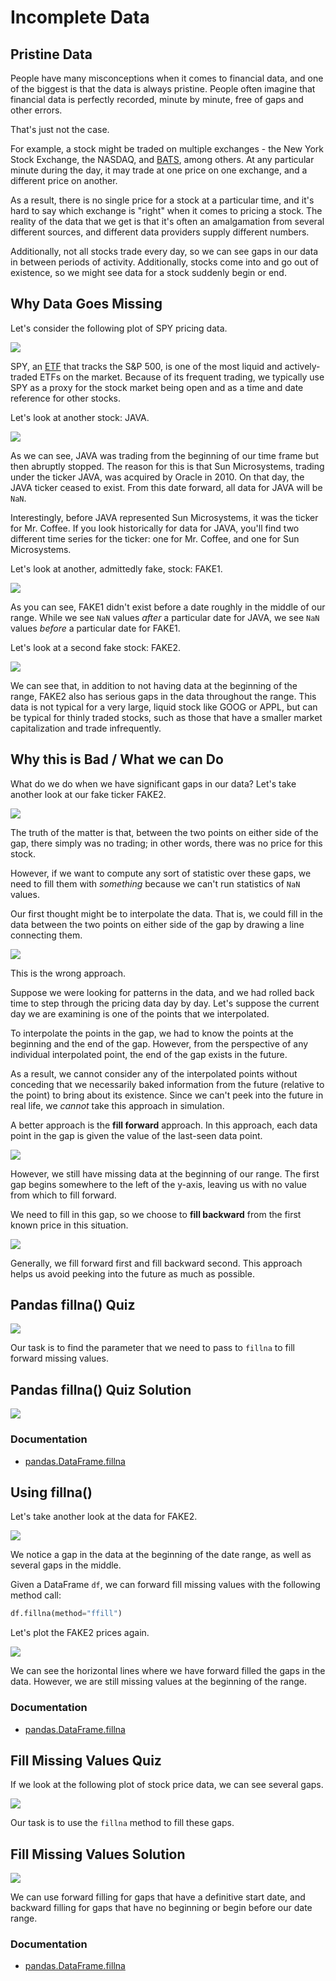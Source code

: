 # Incomplete Data

## Pristine Data

People have many misconceptions when it comes to financial data, and one of the biggest is that the data is always pristine. People often imagine that financial data is perfectly recorded, minute by minute, free of gaps and other errors.

That's just not the case.

For example, a stock might be traded on multiple exchanges - the New York Stock Exchange, the NASDAQ, and [BATS](/Users/mschlenker/src/omscs-notes/notes/machine-learning-trading/incomplete-data.md), among others. At any particular minute during the day, it may trade at one price on one exchange, and a different price on another.

As a result, there is no single price for a stock at a particular time, and it's hard to say which exchange is "right" when it comes to pricing a stock. The reality of the data that we get is that it's often an amalgamation from several different sources, and different data providers supply different numbers.

Additionally, not all stocks trade every day, so we can see gaps in our data in between periods of activity. Additionally, stocks come into and go out of existence, so we might see data for a stock suddenly begin or end.

## Why Data Goes Missing

Let's consider the following plot of SPY pricing data.

![](https://assets.omscs-notes.com/images/notes/machine-learning-trading/2020-01-13-16-05-39.png)

SPY, an [ETF](https://en.wikipedia.org/wiki/Exchange-traded_fund) that tracks the S&P 500, is one of the most liquid and actively-traded ETFs on the market. Because of its frequent trading, we typically use SPY as a proxy for the stock market being open and as a time and date reference for other stocks.

Let's look at another stock: JAVA.

![](https://assets.omscs-notes.com/images/notes/machine-learning-trading/2020-01-13-16-13-30.png)

As we can see, JAVA was trading from the beginning of our time frame but then abruptly stopped. The reason for this is that Sun Microsystems, trading under the ticker JAVA, was acquired by Oracle in 2010. On that day, the JAVA ticker ceased to exist. From this date forward, all data for JAVA will be `NaN`.

Interestingly, before JAVA represented Sun Microsystems, it was the ticker for Mr. Coffee. If you look historically for data for JAVA, you'll find two different time series for the ticker: one for Mr. Coffee, and one for Sun Microsystems.

Let's look at another, admittedly fake, stock: FAKE1.

![](https://assets.omscs-notes.com/images/notes/machine-learning-trading/2020-01-13-16-31-00.png)

As you can see, FAKE1 didn't exist before a date roughly in the middle of our range. While we see `NaN` values *after* a particular date for JAVA, we see `NaN` values *before* a particular date for FAKE1.

Let's look at a second fake stock: FAKE2.

![](https://assets.omscs-notes.com/images/notes/machine-learning-trading/2020-01-13-16-42-49.png)

We can see that, in addition to not having data at the beginning of the range, FAKE2 also has serious gaps in the data throughout the range. This data is not typical for a very large, liquid stock like GOOG or APPL, but can be typical for thinly traded stocks, such as those that have a smaller market capitalization and trade infrequently.

## Why this is Bad / What we can Do

What do we do when we have significant gaps in our data? Let's take another look at our fake ticker FAKE2.

![](https://assets.omscs-notes.com/images/notes/machine-learning-trading/2020-01-14-00-02-44.png)

The truth of the matter is that, between the two points on either side of the gap, there simply was no trading; in other words, there was no price for this stock.

However, if we want to compute any sort of statistic over these gaps, we need to fill them with *something* because we can't run statistics of `NaN` values.

Our first thought might be to interpolate the data. That is, we could fill in the data between the two points on either side of the gap by drawing a line connecting them.

![](https://assets.omscs-notes.com/images/notes/machine-learning-trading/2020-01-14-00-06-50.png)

This is the wrong approach.

Suppose we were looking for patterns in the data, and we had rolled back time to step through the pricing data day by day. Let's suppose the current day we are examining is one of the points that we interpolated.

To interpolate the points in the gap, we had to know the points at the beginning and the end of the gap. However, from the perspective of any individual interpolated point, the end of the gap exists in the future.

As a result, we cannot consider any of the interpolated points without conceding that we necessarily baked information from the future (relative to the point) to bring about its existence. Since we can't peek into the future in real life, we *cannot* take this approach in simulation.

A better approach is the **fill forward** approach. In this approach, each data point in the gap is given the value of the last-seen data point.

![](https://assets.omscs-notes.com/images/notes/machine-learning-trading/2020-01-14-00-10-00.png)

However, we still have missing data at the beginning of our range. The first gap begins somewhere to the left of the y-axis, leaving us with no value from which to fill forward.

We need to fill in this gap, so we choose to **fill backward** from the first known price in this situation.

![](https://assets.omscs-notes.com/images/notes/machine-learning-trading/2020-01-14-00-15-22.png)

Generally, we fill forward first and fill backward second. This approach helps us avoid peeking into the future as much as possible.

## Pandas fillna() Quiz

![](https://assets.omscs-notes.com/images/notes/machine-learning-trading/2020-01-14-00-38-50.png)

Our task is to find the parameter that we need to pass to `fillna` to fill forward missing values.

## Pandas fillna() Quiz Solution

![](https://assets.omscs-notes.com/images/notes/machine-learning-trading/2020-01-14-00-40-02.png)

### Documentation

- [pandas.DataFrame.fillna](https://pandas.pydata.org/pandas-docs/stable/reference/api/pandas.DataFrame.fillna.html)

## Using fillna()  

Let's take another look at the data for FAKE2.

![](https://assets.omscs-notes.com/images/notes/machine-learning-trading/2020-01-14-00-44-12.png)

We notice a gap in the data at the beginning of the date range, as well as several gaps in the middle.

Given a DataFrame `df`, we can forward fill missing values with the following method call:

```python
df.fillna(method="ffill")
```

Let's plot the FAKE2 prices again.

![](https://assets.omscs-notes.com/images/notes/machine-learning-trading/2020-01-14-00-46-42.png)

We can see the horizontal lines where we have forward filled the gaps in the data. However, we are still missing values at the beginning of the range.

### Documentation

- [pandas.DataFrame.fillna](https://pandas.pydata.org/pandas-docs/stable/reference/api/pandas.DataFrame.fillna.html)

## Fill Missing Values Quiz

If we look at the following plot of stock price data, we can see several gaps.

![](https://assets.omscs-notes.com/images/notes/machine-learning-trading/2020-01-14-00-50-55.png)

Our task is to use the `fillna` method to fill these gaps.

## Fill Missing Values Solution

![](https://assets.omscs-notes.com/images/notes/machine-learning-trading/2020-01-14-00-52-39.png)

We can use forward filling for gaps that have a definitive start date, and backward filling for gaps that have no beginning or begin before our date range.

### Documentation

- [pandas.DataFrame.fillna](https://pandas.pydata.org/pandas-docs/stable/reference/api/pandas.DataFrame.fillna.html)
